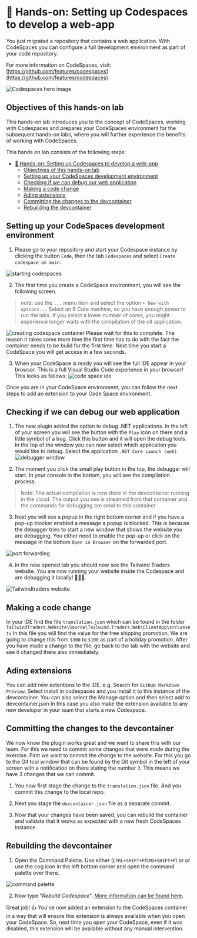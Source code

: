 # 🔨 Hands-on: Setting up Codespaces to develop a web-app

You just migrated a repository that contains a web application. With CodeSpaces you can configure a full development environment as part of your code repository. 

For more information on CodeSpaces, visit: [https://github.com/features/codespaces](https://github.com/features/codespaces)

![Codespaces hero image](../../images/codespaces-hero.png)

## Objectives of this hands-on lab
This hands-on lab introduces you to the concept of CodeSpaces, working with Codespaces and prepares your CodeSpaces environment for the subsequent hands-on labs, where you will further experience the benefits of working with CodeSpaces.

This hands on lab consists of the following steps:
- [🔨 Hands-on: Setting up Codespaces to develop a web-app](#-hands-on-setting-up-codespaces-to-develop-a-web-app)
  - [Objectives of this hands-on lab](#objectives-of-this-hands-on-lab)
  - [Setting up your CodeSpaces development environment](#setting-up-your-codespaces-development-environment)
  - [Checking if we can debug our web application](#checking-if-we-can-debug-our-web-application)
  - [Making a code change](#making-a-code-change)
  - [Ading extensions](#ading-extensions)
  - [Committing the changes to the devcontainer](#committing-the-changes-to-the-devcontainer)
  - [Rebuilding the devcontainer](#rebuilding-the-devcontainer)

## Setting up your CodeSpaces development environment
1. Please go to your repository and start your Codespace instance by clicking the button `Code`, then the tab `Codespaces` and select `Create codespace on main`.

![starting codespaces](../../images/codespaces.png)

2. The first time you create a CodeSpace environment, you will see the following screen.

> note: use the `...` menu item and select the option `+ New with options...`
Select an 8 Core machine, so you have enough power to run the labs. If you select a lower number of cores, you might experience longer waits with the compilation of the c# application.

![creating codespace container](../../images/settingup-codespaces.png)
Please wait for this to complete. The reason it takes some more time the first time has to do with the fact the container needs to be build for the first time. Next time you start a CodeSpace you will get access in a few seconds.

3. When your CodeSpace is ready you will see the full IDE appear in your browser. This is a full Visual Studio Code experience in your browser! This looks as follows:
![code space ide](../../images/codespace-ide.png)

Once you are in your CodeSpace environment, you can follow the next steps to add an extension to your Code Space environment.

## Checking if we can debug our web application
1. The new plugin added the option to debug .NET applications. In the left of your screen you will see the button with the `Play` icon on there and a little symbol of a bug. Click this button and it will open the debug tools. In the top of the window you can now select which application you would like to debug. Select the application `.NET Core Launch (web)` 
![debugger window](../../images/codespaces-new-debug-web.PNG)

2. The moment you click the small play button in the top, the debugger will start. In your console in the bottom, you will see the compilation process. 
>Note: The actual compilation is now done in the devcontainer running in the cloud. The output you see is streamed from that container and the commands for debugging are send to this container

3. Next you will see a popup in the right bottom corner and if you have a pop-up blocker enabled a message a popup is blocked. This is because the debugger tries to start a new window that shows the website you are debugging. You either need to enable the pop-up or click on the message in the bottom `Open in Browser` on the forwarded port.

![port forwarding](../../images/codespaces-new-portforward-popup.PNG)

4. In the new opened tab you should now see the Tailwind Traders website. You are now running your website inside the Codespace and are debugging it locally! 🤯🤯🤯.

![Tailwindtraders website](../../images/tailwindtraders-website.PNG)

## Making a code change
In your IDE find the file `translation.json` which can be found in the folder `TailwindTraders.Website\Source\Tailwind.Traders.Web\ClientApp\src\assets`
In this file you will find the value for the free shipping promotion. We are going to change this from `$300` to `$100` as part of a holiday promotion.
After you have made a change to the file, go back to the tab with the website and see it changed there also immediately.

## Ading extensions
You can add new extentions to the IDE.
e.g. Search for `GitHub Markdown Preview`.
Select install in codespaces and you install it to this instance of the devcontainer.
You can also select the Manage option and then select add to devcontainer.json
In this case you also make the extension available to any new developer in your team that starts a new Codespace.

## Committing the changes to the devcontainer
We now know the plugin works great and we want to share this with our team. For this we need to commit some changes that were made during the exercise. First we want to commit the change to the website. For this you go to the Git tool window that can be found by the Git symbol in the left of your screen with a notification on there stating the number `3`.
This means we have 3 changes that we can commit.

1. You now first stage the change to the `translation.json` file. And you commit this change to the local repo.

2. Next you stage the `devcontainer.json` file as a separate commit.

3. Now that your changes have been saved, you can rebuild the container and validate that it works as expected with a new fresh CodeSpaces instance.

## Rebuilding the devcontainer
1. Open the Command Palette. Use either (`CTRL+SHIFT+P`/`CMD+SHIFT+P`) or or use the cog icon in the left bottom corner and open the command palette over there.

![command palette](../../images/codespaces-new-command-palette.PNG)

2. Now type "*Rebuild Codespace*". [More information can be found here](https://docs.github.com/en/codespaces/customizing-your-codespace/configuring-codespaces-for-your-project#applying-changes-to-your-configuration).


Great job! :thumbsup: You've now added an extension to the CodeSpaces container in a way that will ensure this extension is always available when you open your CodeSpace. So, next time you open your CodeSpace, even if it was disabled, this extension will be available without any manual intervention.

